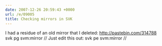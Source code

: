 ```yaml
---
date: 2007-12-26 20:59:43 +0000
url: /e/09005
title: Checking mirrors in SVK
---
```


I had a residue of an old mirror that I deleted:
http://pastebin.com/314788
svk pg svm:mirror //
Just edit this out:
svk pe svm:mirror //
